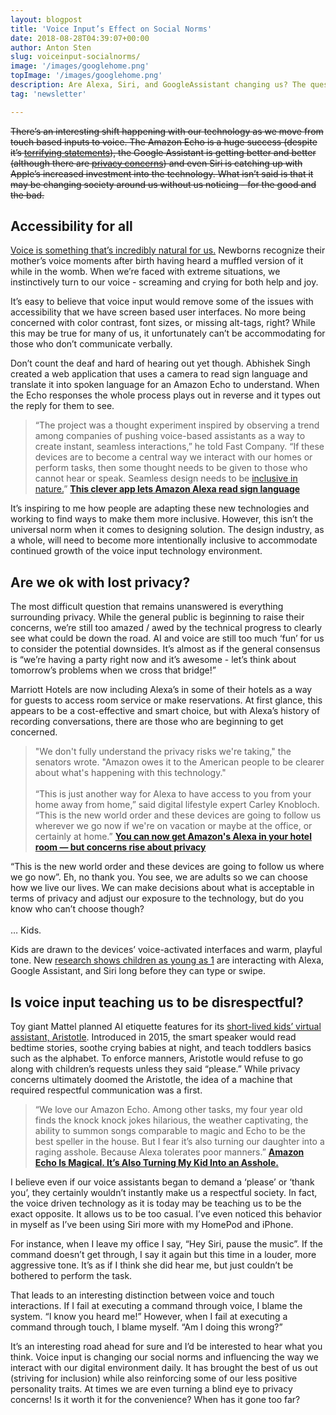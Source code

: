 ```yaml
---
layout: blogpost
title: 'Voice Input’s Effect on Social Norms'
date: 2018-08-28T04:39:07+00:00
author: Anton Sten
slug: voiceinput-socialnorms/
image: '/images/googlehome.png'
topImage: '/images/googlehome.png'
description: Are Alexa, Siri, and GoogleAssistant changing us? The questions of privacy, respect, and inclusion in voice input has come up a lot, but we don’t often hear how it’s changing society. Is it for the better or the worse? You be the judge.
tag: 'newsletter'

---
```


~~There’s an interesting shift happening with our technology as we move from touch based inputs to voice. The Amazon Echo is a huge success (despite it’s [terrifying statements](https://www.digitaltrends.com/home/alexa-people-dying-statement/)), the Google Assistant is getting better and better (although there are [privacy concerns](https://www.antonsten.com/ai-ethics/)) and even Siri is catching up with Apple’s increased investment into the technology. What isn’t said is that it may be changing society around us without us noticing - for the good and the bad.~~

## Accessibility for all

[Voice is something that’s incredibly natural for us.](https://www.antonsten.com/voiceinput/) Newborns recognize their mother’s voice moments after birth having heard a muffled version of it while in the womb. When we’re faced with extreme situations, we instinctively turn to our voice - screaming and crying for both help and joy.

It’s easy to believe that voice input would remove some of the issues with accessibility that we have screen based user interfaces. No more being concerned with color contrast, font sizes, or missing alt-tags, right? While this may be true for many of us, it unfortunately can’t be accommodating for those who don’t communicate verbally.

Don’t count the deaf and hard of hearing out yet though. Abhishek Singh created a web application that uses a camera to read sign language and translate it into spoken language for an Amazon Echo to understand. When the Echo responses the whole process plays out in reverse and it types out the reply for them to see.

>“The project was a thought experiment inspired by observing a trend among companies of pushing voice-based assistants as a way to create instant, seamless interactions,” he told Fast Company. “If these devices are to become a central way we interact with our homes or perform tasks, then some thought needs to be given to those who cannot hear or speak. Seamless design needs to be [inclusive in nature.](https://www.fastcompany.com/90166413/what-youre-getting-wrong-about-inclusive-design)”
**[This clever app lets Amazon Alexa read sign language](https://www.fastcompany.com/90202730/this-clever-app-lets-amazon-alexa-read-sign-language?utm_source=twitter.com&utm_medium=social)**

It’s inspiring to me how people are adapting these new technologies and working to find ways to make them more inclusive. However, this isn’t the universal norm when it comes to designing solution. The design industry, as a whole, will need to become more intentionally inclusive to accommodate continued growth of the voice input technology environment.

## Are we ok with lost privacy?

The most difficult question that remains unanswered is everything surrounding privacy. While the general public is beginning to raise their concerns, we’re still too amazed / awed by the technical progress to clearly see what could be down the road. AI and voice are still too much ‘fun’ for us to consider the potential downsides. It’s almost as if the general consensus is “we’re having a party right now and it’s awesome - let’s think about tomorrow’s problems when we cross that bridge!”

Marriott Hotels are now including Alexa’s in some of their hotels as a way for guests to access room service or make reservations. At first glance, this appears to be a cost-effective and smart choice, but with Alexa’s history of recording conversations, there are those who are beginning to get concerned.

>"We don't fully understand the privacy risks we're taking," the senators wrote. "Amazon owes it to the American people to be clearer about what's happening with this technology."
<br /><br />
>“This is just another way for Alexa to have access to you from your home away from home,” said digital lifestyle expert Carley Knobloch. “This is the new world order and these devices are going to follow us wherever we go now if we're on vacation or maybe at the office, or certainly at home.”
**[You can now get Amazon's Alexa in your hotel room — but concerns rise about privacy](https://www.nbcnews.com/tech/tech-news/you-can-now-get-amazon-s-alexa-your-hotel-room-n884601)**

“This is the new world order and these devices are going to follow us where we go now”. Eh, no thank you. You see, we are adults so we can choose how we live our lives. We can make decisions about what is acceptable in terms of privacy and adjust our exposure to the technology, but do you know who can’t choose though?<br /><br />
… Kids.

Kids are drawn to the devices’ voice-activated interfaces and warm, playful tone. New [research shows children as young as 1](https://www.wsj.com/articles/alexa-dont-let-my-2-year-old-talk-to-you-that-way-1531229274) are interacting with Alexa, Google Assistant, and Siri long before they can type or swipe.


## Is voice input teaching us to be disrespectful?

Toy giant Mattel planned AI etiquette features for its [short-lived kids’ virtual assistant, Aristotle](https://www.fastcompany.com/90145751/mattel-is-cancelling-its-alexa-for-kids-after-privacy-uproar). Introduced in 2015, the smart speaker would read bedtime stories, soothe crying babies at night, and teach toddlers basics such as the alphabet. To enforce manners, Aristotle would refuse to go along with children’s requests unless they said “please.” While privacy concerns ultimately doomed the Aristotle, the idea of a machine that required respectful communication was a first.

>“We love our Amazon Echo. Among other tasks, my four year old finds the knock knock jokes hilarious, the weather captivating, the ability to summon songs comparable to magic and Echo to be the best speller in the house. But I fear it’s also turning our daughter into a raging asshole. Because Alexa tolerates poor manners.”
**[Amazon Echo Is Magical. It’s Also Turning My Kid Into an Asshole.](https://hunterwalk.com/2016/04/06/amazon-echo-is-magical-its-also-turning-my-kid-into-an-asshole/?mod=article_inline)**

I believe even if our voice assistants began to demand a ‘please’ or ‘thank you’, they certainly wouldn’t instantly make us a respectful society. In fact, the voice driven technology as it is today may be teaching us to be the exact opposite. It allows us to be too casual. I’ve even noticed this behavior in myself as I’ve been using Siri more with my HomePod and iPhone.

For instance, when I leave my office I say, “Hey Siri, pause the music”. If the command doesn’t get through, I say it again but this time in a louder, more aggressive tone. It’s as if I think she did hear me, but just couldn’t be bothered to perform the task.

That leads to an interesting distinction between voice and touch interactions. If I fail at executing a command through voice, I blame the system. “I know you heard me!” However, when I fail at executing a command through touch, I blame myself. “Am I doing this wrong?”

It’s an interesting road ahead for sure and I’d be interested to hear what you think. Voice input is changing our social norms and influencing the way we interact with our digital environment daily. It has brought the best of us out (striving for inclusion) while also reinforcing some of our less positive personality traits. At times we are even turning a blind eye to privacy concerns! Is it worth it for the convenience? When has it gone too far?
